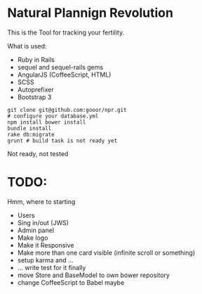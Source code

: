 # Natural Plannign Revolution

This is the Tool for tracking your fertility.

What is used:
* Ruby in Rails
* sequel and sequel-rails gems
* AngularJS (CoffeeScript, HTML)
* SCSS
* Autoprefixer
* Bootstrap 3


```
git clone git@github.com:gooor/npr.git
# configure your database.yml
npm install bower install
bundle install
rake db:migrate
grunt # build task is not ready yet
```

Not ready, not tested

# TODO:

Hmm, where to starting
* Users
* Sing in/out (JWS)
* Admin panel
* Make logo
* Make it Responsive
* Make more than one card visible (infinite scroll or something)
* setup karma and ...
* ... write test for it finally
* move Store and BaseModel to own bower repository
* change CoffeeScript to Babel maybe
